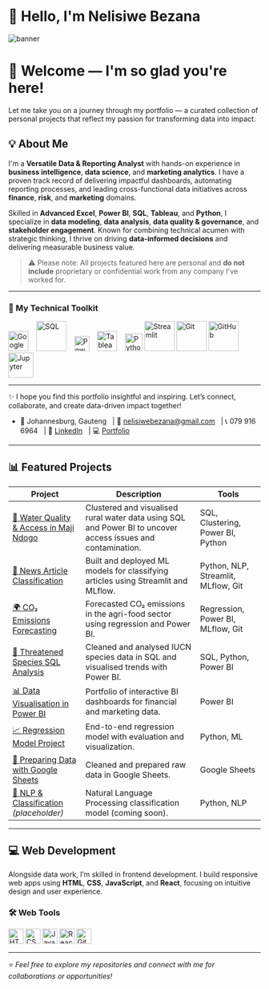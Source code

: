 # 👋 Hello, I'm Nelisiwe Bezana

![banner](https://github.com/user-attachments/assets/374c23ee-5b22-46a1-8773-22f705d69121)


# 👋 Welcome — I'm so glad you're here!

Let me take you on a journey through my portfolio — a curated collection of personal projects that reflect my passion for transforming data into impact.
  
## 💡 About Me
I'm a **Versatile Data & Reporting Analyst** with hands-on experience in **business intelligence**, **data science**, and **marketing analytics**. I have a proven track record of delivering impactful dashboards, automating reporting processes, and leading cross-functional data initiatives across **finance**, **risk**, and **marketing** domains.

Skilled in **Advanced Excel**, **Power BI**, **SQL**, **Tableau**, and **Python**, I specialize in **data modeling**, **data analysis**, **data quality & governance**, and **stakeholder engagement**. Known for combining technical acumen with strategic thinking, I thrive on driving **data-informed decisions** and delivering measurable business value.

> ⚠️ Please note: All projects featured here are personal and **do not include** proprietary or confidential work from any company I've worked for.

---

### 🧰 My Technical Toolkit

<p align="left">
  <img src="https://github.com/NelisiweBezana/NelisiweBezana/assets/140618126/12b1e9be-71a5-44f8-96d2-b30a52f01acf" width="40" title="Google Sheets" /> &nbsp;&nbsp;
  <img src="https://github.com/NelisiweBezana/NelisiweBezana/assets/140618126/74646b14-5ee2-4820-8e92-09277af9f554" height="60" title="SQL"/>  &nbsp;&nbsp;
  <img src="https://github.com/NelisiweBezana/NelisiweBezana/assets/140618126/da9f34cc-27cf-4e50-973a-ef13e6c63690" width="30" title="Power BI"/>  &nbsp;&nbsp;
  <img src="https://github.com/NelisiweBezana/NelisiweBezana/assets/140618126/a54630ee-f97b-499a-8010-6f1a2a33296a" height="40" title="Tableau"/>  &nbsp;&nbsp;
  <img src="https://github.com/NelisiweBezana/NelisiweBezana/assets/140618126/e752813d-07e5-49a0-9d85-42738f76df9a" width="35" title="Python"/> 
  <img src="https://github.com/user-attachments/assets/b0aa71b3-1ed9-4712-b807-16938dc27a86" height="60" title="Streamlit"/> 
  <img src="https://github.com/user-attachments/assets/3c4fff3a-455b-48aa-8ef2-42dcdfa188fc" height="60" title="Git"/> 
  <img src="https://github.com/user-attachments/assets/981dae0a-0fbb-4545-979c-477195f06377" height="60" title="GitHub"/> 
  <img src="https://github.com/user-attachments/assets/33350109-bce0-4531-a005-c4ea2287eb4b" height="50" title="Jupyter"/> 
</p>

---

✨ I hope you find this portfolio insightful and inspiring. Let’s connect, collaborate, and create data-driven impact together!
- 📍 Johannesburg, Gauteng &nbsp; | 📧 nelisiwebezana@gmail.com &nbsp; |  📞 079 916 6964 &nbsp; | 🔗 [LinkedIn](https://www.linkedin.com/in/nelisiwebezana) &nbsp; | 💻 [Portfolio](https://github.com/NelisiweBezana)  

---

## 📊 Featured Projects

| Project | Description | Tools |
|--------|-------------|-------|
| [🧽 Water Quality & Access in Maji Ndogo](https://github.com/NelisiweBezana/Maji-Ndogo-Water-Project) | Clustered and visualised rural water data using SQL and Power BI to uncover access issues and contamination. | SQL, Clustering, Power BI, Python |
| [📰 News Article Classification](https://github.com/NelisiweBezana/News-Article-Classification) | Built and deployed ML models for classifying articles using Streamlit and MLflow. | Python, NLP, Streamlit, MLflow, Git |
| [🌍 CO₂ Emissions Forecasting](https://github.com/NelisiweBezana/CO2-Emissions-PowerBI) | Forecasted CO₂ emissions in the agri-food sector using regression and Power BI. | Regression, Power BI, MLflow, Git |
| [🐘 Threatened Species SQL Analysis](https://github.com/NelisiweBezana/Threatened-Species-Analysis) | Cleaned and analysed IUCN species data in SQL and visualised trends with Power BI. | SQL, Python, Power BI |
| [📊 Data Visualisation in Power BI](https://github.com/NelisiweBezana/Data-Visualization-with-PowerBI) | Portfolio of interactive BI dashboards for financial and marketing data. | Power BI |
| [📈 Regression Model Project](https://github.com/NelisiweBezana/Regression_Project_EG2) | End-to-end regression model with evaluation and visualization. | Python, ML |
| [📑 Preparing Data with Google Sheets](https://github.com/NelisiweBezana/Preparing-data-with-Googlesheets) | Cleaned and prepared raw data in Google Sheets. | Google Sheets |
| [🧠 NLP & Classification](https://github.com/NelisiweBezana/NLP-Classification) *(placeholder)* | Natural Language Processing classification model (coming soon). | Python, NLP |

---

## 💻 Web Development

Alongside data work, I’m skilled in frontend development. I build responsive web apps using **HTML**, **CSS**, **JavaScript**, and **React**, focusing on intuitive design and user experience.

### 🛠 Web Tools
<img src="https://github.com/NelisiweBezana/NelisiweBezana/assets/140618126/4d05dc93-6a35-4c1e-a1de-2a71561c76be" width="30" title="HTML"/>  
<img src="https://github.com/NelisiweBezana/NelisiweBezana/assets/140618126/85267c25-8fd0-4b92-a6a6-23a2b73147ba" width="30" title="CSS"/>  
<img src="https://github.com/NelisiweBezana/NelisiweBezana/assets/140618126/fc37ee1d-60c4-46e3-8790-18fb6aee6f18" width="30" title="JavaScript"/>  
<img src="https://github.com/NelisiweBezana/NelisiweBezana/assets/140618126/c253fa16-25fe-41d1-86c4-7790d8eb1dd7" width="30" title="React.js"/>  
<img src="https://github.com/NelisiweBezana/NelisiweBezana/assets/140618126/51bee11f-749b-4f30-a5c8-1dd756ce0c79" width="30" title="GitHub"/>  

---

⭐️ *Feel free to explore my repositories and connect with me for collaborations or opportunities!*
